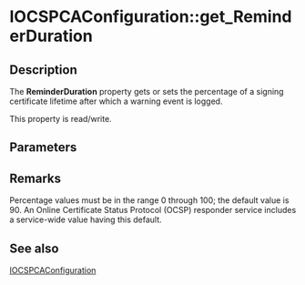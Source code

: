 # IOCSPCAConfiguration::get_ReminderDuration

## Description

The **ReminderDuration** property gets or sets the percentage of a signing certificate lifetime after which a warning event is logged.

This property is read/write.

## Parameters

## Remarks

Percentage values must be in the range 0 through 100; the default value is 90. An Online Certificate Status Protocol (OCSP) responder service includes a service-wide value having this default.

## See also

[IOCSPCAConfiguration](https://learn.microsoft.com/windows/desktop/api/certadm/nn-certadm-iocspcaconfiguration)